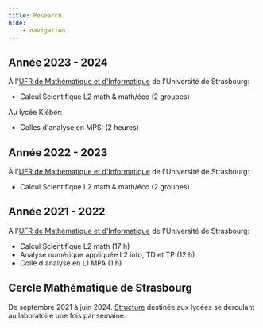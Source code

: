 ```yaml
---
title: Research
hide:
    - navigation
---
```


## Année 2023 - 2024

À l'[UFR de Mathématique et d'Informatique](https://mathinfo.unistra.fr/) de l'Université de Strasbourg:

- Calcul Scientifique L2 math & math/éco (2 groupes)

Au lycée Kléber:

- Colles d'analyse en MPSI (2 heures)


## Année 2022 - 2023

À l'[UFR de Mathématique et d'Informatique](https://mathinfo.unistra.fr/) de l'Université de Strasbourg:

- Calcul Scientifique L2 math & math/éco (2 groupes)

## Année 2021 - 2022

À l'[UFR de Mathématique et d'Informatique](https://mathinfo.unistra.fr/) de l'Université de Strasbourg:

- Calcul Scientifique L2 math (17 h)
- Analyse numérique appliquée L2 info, TD et TP (12 h)
- Colle d'analyse en L1 MPA (1 h)


## Cercle Mathématique de Strasbourg

De septembre 2021 à juin 2024.
[Structure](https://cerclemath.math.unistra.fr/) destinée aux lycées se déroulant au laboratoire une fois par semaine.
